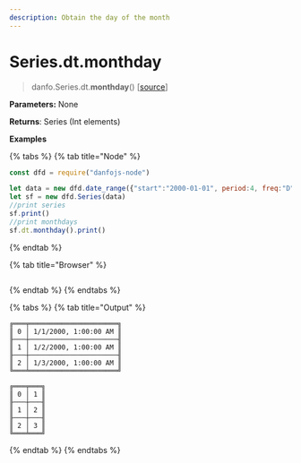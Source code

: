 ```yaml
---
description: Obtain the day of the month
---
```


# Series.dt.monthday

> danfo.Series.dt.**monthday**\(\)   \[[source](https://github.com/opensource9ja/danfojs/blob/master/danfojs/src/core/timeseries.js#L268)\]

**Parameters:** None

**Returns**: Series \(Int elements\)

**Examples**

{% tabs %}
{% tab title="Node" %}
```javascript
const dfd = require("danfojs-node")

let data = new dfd.date_range({"start":"2000-01-01", period:4, freq:"D"})
let sf = new dfd.Series(data)
//print series
sf.print()
//print monthdays
sf.dt.monthday().print()
```
{% endtab %}

{% tab title="Browser" %}
```

```
{% endtab %}
{% endtabs %}

{% tabs %}
{% tab title="Output" %}
```text
╔═══╤══════════════════════╗
║ 0 │ 1/1/2000, 1:00:00 AM ║
╟───┼──────────────────────╢
║ 1 │ 1/2/2000, 1:00:00 AM ║
╟───┼──────────────────────╢
║ 2 │ 1/3/2000, 1:00:00 AM ║
╚═══╧══════════════════════╝

╔═══╤═══╗
║ 0 │ 1 ║
╟───┼───╢
║ 1 │ 2 ║
╟───┼───╢
║ 2 │ 3 ║
╚═══╧═══╝
```
{% endtab %}
{% endtabs %}

